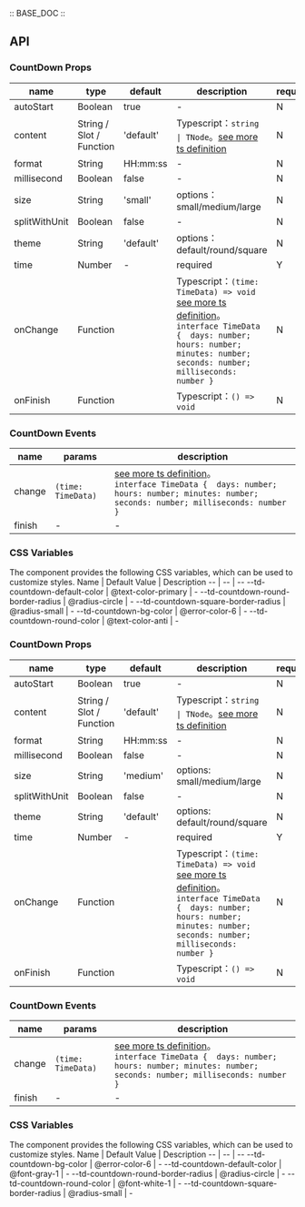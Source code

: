 :: BASE_DOC ::

## API

### CountDown Props

name | type | default | description | required
-- | -- | -- | -- | --
autoStart | Boolean | true | \- | N
content | String / Slot / Function | 'default' | Typescript：`string \| TNode`。[see more ts definition](https://github.com/Tencent/tdesign-mobile-vue/blob/develop/src/common.ts) | N
format | String | HH:mm:ss | \- | N
millisecond | Boolean | false | \- | N
size | String | 'small' | options：small/medium/large | N
splitWithUnit | Boolean | false | \- | N
theme | String | 'default' | options：default/round/square | N
time | Number | - | required | Y
onChange | Function |  | Typescript：`(time: TimeData) => void`<br/>[see more ts definition](https://github.com/Tencent/tdesign-mobile-vue/tree/develop/src/count-down/type.ts)。<br/>`interface TimeData {  days: number; hours: number; minutes: number; seconds: number; milliseconds: number }`<br/> | N
onFinish | Function |  | Typescript：`() => void`<br/> | N

### CountDown Events

name | params | description
-- | -- | --
change | `(time: TimeData)` | [see more ts definition](https://github.com/Tencent/tdesign-mobile-vue/tree/develop/src/count-down/type.ts)。<br/>`interface TimeData {  days: number; hours: number; minutes: number; seconds: number; milliseconds: number }`<br/>
finish | \- | \-



### CSS Variables

The component provides the following CSS variables, which can be used to customize styles.
Name | Default Value | Description 
-- | -- | --
--td-countdown-default-color | @text-color-primary | - 
--td-countdown-round-border-radius | @radius-circle | - 
--td-countdown-square-border-radius | @radius-small | - 
--td-countdown-bg-color | @error-color-6 | - 
--td-countdown-round-color | @text-color-anti | - 
### CountDown Props

name | type | default | description | required
-- | -- | -- | -- | --
autoStart | Boolean | true | \- | N
content | String / Slot / Function | 'default' | Typescript：`string \| TNode`。[see more ts definition](https://github.com/Tencent/tdesign-mobile-vue/blob/develop/src/common.ts) | N
format | String | HH:mm:ss | \- | N
millisecond | Boolean | false | \- | N
size | String | 'medium' | options: small/medium/large | N
splitWithUnit | Boolean | false | \- | N
theme | String | 'default' | options: default/round/square | N
time | Number | - | required | Y
onChange | Function |  | Typescript：`(time: TimeData) => void`<br/>[see more ts definition](https://github.com/Tencent/tdesign-mobile-vue/tree/develop/src/count-down/type.ts)。<br/>`interface TimeData {  days: number; hours: number; minutes: number; seconds: number; milliseconds: number }`<br/> | N
onFinish | Function |  | Typescript：`() => void`<br/> | N

### CountDown Events

name | params | description
-- | -- | --
change | `(time: TimeData)` | [see more ts definition](https://github.com/Tencent/tdesign-mobile-vue/tree/develop/src/count-down/type.ts)。<br/>`interface TimeData {  days: number; hours: number; minutes: number; seconds: number; milliseconds: number }`<br/>
finish | \- | \-

### CSS Variables

The component provides the following CSS variables, which can be used to customize styles.
Name | Default Value | Description 
-- | -- | --
--td-countdown-bg-color | @error-color-6 | - 
--td-countdown-default-color | @font-gray-1 | - 
--td-countdown-round-border-radius | @radius-circle | - 
--td-countdown-round-color | @font-white-1 | - 
--td-countdown-square-border-radius | @radius-small | -